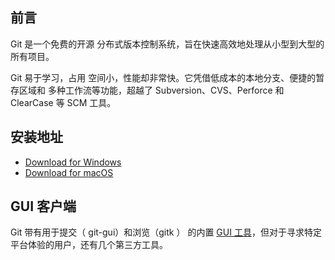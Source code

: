 ## 前言

Git 是一个免费的开源 分布式版本控制系统，旨在快速高效地处理从小型到大型的所有项目。

Git 易于学习，占用 空间小，性能却非常快。它凭借低成本的本地分支、便捷的暂存区域和 多种工作流等功能，超越了 Subversion、CVS、Perforce 和 ClearCase 等 SCM 工具。

## 安装地址

- [Download for Windows](https://git-scm.com/downloads/win)
- [Download for macOS](https://git-scm.com/downloads/mac)

## GUI 客户端

Git 带有用于提交（ git-gui）和浏览（gitk ） 的内置 [GUI 工具](https://git-scm.com/downloads/guis)，但对于寻求特定平台体验的用户，还有几个第三方工具。
